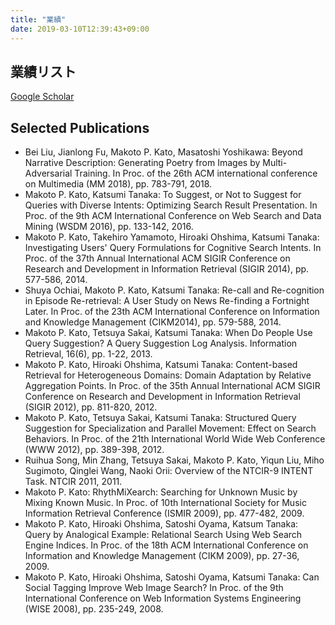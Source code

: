 ```yaml
---
title: "業績"
date: 2019-03-10T12:39:43+09:00
---
```


## 業績リスト

[Google Scholar](https://scholar.google.co.jp/citations?user=Gr2Q2dQAAAAJ)

## Selected Publications

- Bei Liu, Jianlong Fu, Makoto P. Kato, Masatoshi Yoshikawa: Beyond Narrative Description: Generating Poetry from Images by Multi-Adversarial Training. In Proc. of the 26th ACM international conference on Multimedia (MM 2018), pp. 783-791, 2018.
- Makoto P. Kato, Katsumi Tanaka: To Suggest, or Not to Suggest for Queries with Diverse Intents: Optimizing Search Result Presentation. In Proc. of the 9th ACM International Conference on Web Search and Data Mining (WSDM 2016), pp. 133-142, 2016.
- Makoto P. Kato, Takehiro Yamamoto, Hiroaki Ohshima, Katsumi Tanaka: Investigating Users' Query Formulations for Cognitive Search Intents. In Proc. of the 37th Annual International ACM SIGIR Conference on Research and Development in Information Retrieval (SIGIR 2014), pp. 577-586, 2014.
- Shuya Ochiai, Makoto P. Kato, Katsumi Tanaka: Re-call and Re-cognition in Episode Re-retrieval: A User Study on News Re-finding a Fortnight Later. In Proc. of the 23th ACM International Conference on Information and Knowledge Management (CIKM2014), pp. 579-588, 2014.
- Makoto P. Kato, Tetsuya Sakai, Katsumi Tanaka: When Do People Use Query Suggestion? A Query Suggestion Log Analysis. Information Retrieval, 16(6), pp. 1-22, 2013.
- Makoto P. Kato, Hiroaki Ohshima, Katsumi Tanaka: Content-based Retrieval for Heterogeneous Domains: Domain Adaptation by Relative Aggregation Points. In Proc. of the 35th Annual International ACM SIGIR Conference on Research and Development in Information Retrieval (SIGIR 2012), pp. 811-820, 2012.
- Makoto P. Kato, Tetsuya Sakai, Katsumi Tanaka: Structured Query Suggestion for Specialization and Parallel Movement: Effect on Search Behaviors. In Proc. of the 21th International World Wide Web Conference (WWW 2012), pp. 389-398, 2012.
- Ruihua Song, Min Zhang, Tetsuya Sakai, Makoto P. Kato, Yiqun Liu, Miho Sugimoto, Qinglei Wang, Naoki Orii: Overview of the NTCIR-9 INTENT Task. NTCIR 2011, 2011.
- Makoto P. Kato: RhythMiXearch: Searching for Unknown Music by Mixing Known Music. In Proc. of 10th International Society for Music Information Retrieval Conference (ISMIR 2009), pp. 477-482, 2009.
- Makoto P. Kato, Hiroaki Ohshima, Satoshi Oyama, Katsum Tanaka: Query by Analogical Example: Relational Search Using Web Search Engine Indices. In Proc. of the 18th ACM International Conference on Information and Knowledge Management (CIKM 2009), pp. 27-36, 2009.
- Makoto P. Kato, Hiroaki Ohshima, Satoshi Oyama, Katsumi Tanaka: Can Social Tagging Improve Web Image Search? In Proc. of the 9th International Conference on Web Information Systems Engineering (WISE 2008), pp. 235-249, 2008.


